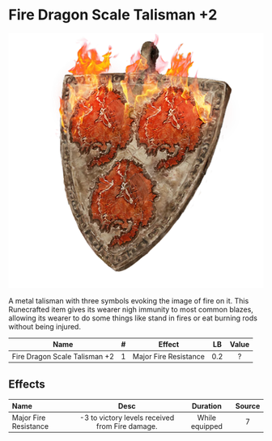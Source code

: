 # Fire Dragon Scale Talisman +2

![Copyrighted Image](FireDragonScaleTalisman+2.png)



A metal talisman with three symbols evoking the image of fire on it. This Runecrafted item gives its wearer nigh immunity to most common blazes, allowing its wearer to do some things like stand in fires or eat burning rods without being injured.



|             Name             | # |        Effect        | LB | Value |
| :---------------------------: | :-: | :-------------------: | :-: | :---: |
| Fire Dragon Scale Talisman +2 | 1 | Major Fire Resistance | 0.2 |   ?   |

## Effects

| Name                  |                     Desc                     |    Duration    | Source |
| :-------------------- | :---------------------------------------------: | :------------: | :-----------: |
| Major Fire Resistance | -3 to victory levels received from Fire damage. | While equipped |       7       |
